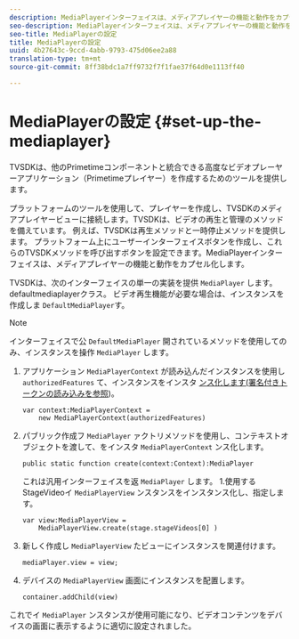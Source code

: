 ```yaml
---
description: MediaPlayerインターフェイスは、メディアプレイヤーの機能と動作をカプセル化します。
seo-description: MediaPlayerインターフェイスは、メディアプレイヤーの機能と動作をカプセル化します。
seo-title: MediaPlayerの設定
title: MediaPlayerの設定
uuid: 4b27643c-9ccd-4abb-9793-475d06ee2a88
translation-type: tm+mt
source-git-commit: 8ff38bdc1a7ff9732f7f1fae37f64d0e1113ff40

---
```



# MediaPlayerの設定 {#set-up-the-mediaplayer}

TVSDKは、他のPrimetimeコンポーネントと統合できる高度なビデオプレーヤーアプリケーション（Primetimeプレイヤー）を作成するためのツールを提供します。

プラットフォームのツールを使用して、プレイヤーを作成し、TVSDKのメディアプレイヤービューに接続します。TVSDKは、ビデオの再生と管理のメソッドを備えています。 例えば、TVSDKは再生メソッドと一時停止メソッドを提供します。 プラットフォーム上にユーザーインターフェイスボタンを作成し、これらのTVSDKメソッドを呼び出すボタンを設定できます。MediaPlayerインターフェイスは、メディアプレイヤーの機能と動作をカプセル化します。

TVSDKは、次のインターフェイスの単一の実装を提供 `MediaPlayer` します。defaultmediaplayerクラス。 ビデオ再生機能が必要な場合は、インスタンスを作成しま `DefaultMediaPlayer`す。

>[!NOTE]
>
>インターフェイスで公 `DefaultMediaPlayer` 開されているメソッドを使用してのみ、インスタンスを操作 `MediaPlayer` します。

1. アプリケーション `MediaPlayerContext` が読み込んだインスタンスを使用し `authorizedFeatures` て、インスタンスをインスタ [ンス化します(署名付きトークンの読み込みを参照](../../tvsdk-1.4-for-desktop-hls/t-psdk-dhls-1.4-configure/t-psdk-dhls-1.4-get-signed-token.md))。

   ```
   var context:MediaPlayerContext =  
       new MediaPlayerContext(authorizedFeatures)
   ```

1. パブリック作成フ `MediaPlayer` ァクトリメソッドを使用し、コンテキストオブジェクトを渡して、をインスタ `MediaPlayerContext` ンス化します。

   ```
   public static function create(context:Context):MediaPlayer
   ```

   これは汎用インターフェイスを返 `MediaPlayer` します。 1.使用するStageVideoイ `MediaPlayerView` ンスタンスをインスタンス化し、指定します。

   ```
   var view:MediaPlayerView =  
       MediaPlayerView.create(stage.stageVideos[0] )
   ```

1. 新しく作成し `MediaPlayerView` たビューにインスタンスを関連付けます。

   ```
   mediaPlayer.view = view;
   ```

1. デバイスの `MediaPlayerView` 画面にインスタンスを配置します。

   ```
   container.addChild(view)
   ```

これでイ `MediaPlayer` ンスタンスが使用可能になり、ビデオコンテンツをデバイスの画面に表示するように適切に設定されました。